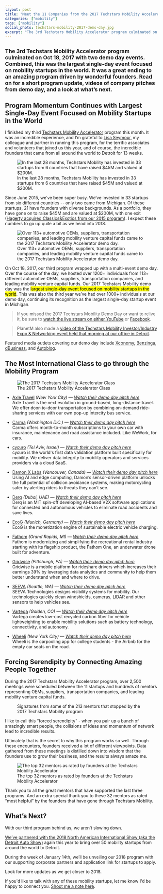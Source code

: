 ```yaml
---
layout: post
title: "Meet the 11 Companies from the 2017 Techstars Mobility Accelerator Class"
categories: ["mobility"]
tags: ["mobility"]
social_photo: techstars-mobility-2017-demo-day.jpg
excerpt: "The 3rd Techstars Mobility Accelerator program culminated on Oct 18, 2017 with two demo day events. Combined, this was the largest single-day event focused on mobility startups in the world. It was a great ending to an amazing program driven by wonderful founders. Read on for a short program update, videos of company pitches from demo day, and a look at what’s next."
---
```


<h2 class="sub-title"><small>The 3rd Techstars Mobility Accelerator program culminated on Oct 18, 2017 with two demo day events. Combined, this was the largest single-day event focused on mobility startups in the world. It was a great ending to an amazing program driven by wonderful founders. Read on for a short program update, videos of company pitches from demo day, and a look at what’s next.</small></h2>

## Program Momentum Continues with Largest Single-Day Event Focused on Mobility Startups in the World

I finished my third [Techstars Mobility Accelerator](https://www.techstars.com/programs/mobility-program/) program this month. It was an incredible experience, and I’m grateful to [Lisa Seymour,](https://twitter.com/lisadotseymour) my colleague and partner in running this program, for the terrific associates and volunteers that joined us this year, and of course, the incredible founders that came from all around the world to Detroit for 13 weeks.

<figure class="wide">
  <img src="{% asset_path techstars-mobility-stats-oct-2017.png %}" alt="In the last 28 months, Techstars Mobility has invested in 33 startups from 6 countries that have raised $45M and valued at $200M.">
  <figcaption>In the last 28 months, Techstars Mobility has invested in 33 startups from 6 countries that have raised $45M and valued at $200M.
  </figcaption>
</figure>



Since June 2015, we’ve been super busy. We’ve invested in 33 startups from six different countries -- only two came from Michigan. Of these startups, 21 have founders with diverse backgrounds. As a portfolio, they have gone on to raise $45M and are valued at $200M, with one exit ([Hagerty acquired Classics&Exotics from our 2015 program](https://tedserbinski.com/mobility/hagerty-acquires-techstars-mobility-graduate-classics-exotics/)). I expect these numbers to go up quite a bit as we head into 2018.


<figure class="wide">
  <img src="{% asset_path techstars-mobility-2017-demo-day-attendees.png %}" alt="Over 113+ automotive OEMs, suppliers, transportation companies, and leading mobility venture capital funds came to the 2017 Techstars Mobility Accelerator demo day.">
  <figcaption>Over 113+ automotive OEMs, suppliers, transportation companies, and leading mobility venture capital funds came to the 2017 Techstars Mobility Accelerator demo day.
  </figcaption>
</figure>


On Oct 18, 2017, our third program wrapped up with a multi-event demo day. Over the course of the day, we hosted over 1200+ individuals from 113+ different automotive OEMs, suppliers, transportation companies, and leading mobility venture capital funds. Our 2017 Techstars Mobility demo day was the <mark>largest single-day event focused on mobility startups in the world</mark>. This was also the third year we’ve had over 1000+ individuals at our demo day, continuing its recognition as the largest single-day startup event in Michigan.

> If you missed the 2017 Techstars Mobility Demo Day or want to relive it, be sure to [watch the live stream on either YouTube](https://youtu.be/Oc69mf27ciM?t=5m42s) or [Facebook](https://www.facebook.com/techstars/videos/10159341579800543/).

> PlanetM also made a [video of the Techstars Mobility Investor/Industry Expo & Networking event held that morning at our office in Detroit](https://www.youtube.com/watch?v=dHK5oix08BI).

Featured media outlets covering our demo day include [Xconomy](http://www.xconomy.com/detroit-ann-arbor/2017/10/20/techstars-mobility-demo-day-cool-companies-lots-of-announcements/), [Benzinga](https://www.benzinga.com/news/17/10/10194930/transportation-startups-converge-at-detroits-techstars-mobility-expo), [dBusiness](http://www.dbusiness.com/daily-news/Annual-2017/SpotHero-Opens-Detroit-Office-to-Advance-Parking-Mobility-Solutions/), and [Autoblog](https://www.autoblog.com/2017/10/18/techstars-mobility-detroit-demo-days/).


## The Most International Class to go through the Mobility Program

<figure class="wide">
  <img src="{% asset_path techstars-mobility-2017-demo-day.jpg %}" alt="The 2017 Techstars Mobility Accelerator Class">
  <figcaption>The 2017 Techstars Mobility Accelerator Class</figcaption>
</figure>

- [Axle Travel](https://axletravel.com/) _(New York City) — [Watch their demo day pitch here](https://youtu.be/Oc69mf27ciM?t=17m18s)_<br>
Axle Travel is the next evolution in ground-based, long-distance travel. We offer door-to-door transportation by combining on-demand ride-sharing services with our own pop-up intercity bus service.

- [Carma](http://carmacar.com/) _(Washington D.C.)_ _— [Watch their demo day pitch here](https://youtu.be/Oc69mf27ciM?t=102m49s)_<br>
Carma offers month-to-month subscriptions to your own car with insurance, maintenance and road assistance included. Like WeWork, for cars.

- [cycuro](https://www.cycuro.com/) _(Tel Aviv, Israel) — [Watch their demo day pitch here](https://youtu.be/Oc69mf27ciM?t=25m50s)_<br>
cycuro is the world's first data validation platform built specifically for
mobility. We deliver data integrity to mobility operators and services
providers via a cloud SaaS.

- [Damon X Labs](http://damonxlabs.com/) _(Vancouver, Canada) — [Watch their demo day pitch here](https://youtu.be/Oc69mf27ciM?t=74m55s)_<br>
Using AI and edge computing, Damon’s sensor-driven platform unlocks the
full potential of collision avoidance systems, making motorcycling safer by
alerting riders to threats they can’t see.

- [Derq](http://derq.ai/) _(Dubai, UAE) — [Watch their demo day pitch here](https://youtu.be/Oc69mf27ciM?t=41m35s)_<br>
Derq is an MIT spin-off developing AI-based V2X software applications for
connected and autonomous vehicles to eliminate road accidents and save lives.

- [EcoG](http://ecog.io/) _(Munich, Germany) — [Watch their demo day pitch here](https://youtu.be/Oc69mf27ciM?t=94m47s)_<br>
EcoG is the monetization engine of sustainable electric vehicle charging.

- [Fathom](http://fathomdrone.com/) _(Grand Rapids, MI) — [Watch their demo day pitch here](https://youtu.be/Oc69mf27ciM?t=11m31s)_<br>
Fathom is modernizing and simplifying the recreational rental industry starting with its flagship product, the Fathom One, an underwater drone built for adventure.

- [Gridwise](http://gridwise.io/) _(Pittsburgh, PA) — [Watch their demo day pitch here](https://youtu.be/Oc69mf27ciM?t=33m25s)_<br>
Gridwise is a mobile platform for rideshare drivers which increases their
earnings 39% by leveraging data analytics and community to help them
better understand when and where to drive.

- [SEEVA](http://seeva.tech/) _(Seattle, WA) — [Watch their demo day pitch here](https://youtu.be/Oc69mf27ciM?t=48m25s)_<br>
SEEVA Technologies designs visibility systems for mobility. Our technologies quickly clean windshields, cameras, LIDAR and other sensors to help vehicles see.

- [Vartega](http://vartega.com/) _(Golden, CO) — [Watch their demo day pitch here](https://youtu.be/Oc69mf27ciM?t=82m11s)_<br>
Vartega creates low-cost recycled carbon fiber for vehicle lightweighting to enable mobility solutions such as battery technology, connectivity, and autonomy.

- [Wheeli](http://wheeli.us/) _(New York City) — [Watch their demo day pitch here](https://youtu.be/Oc69mf27ciM?t=89m12s)_<br>
Wheeli is the carpooling app for college students - the Airbnb for the
empty car seats on the road.


## Forcing Serendipity by Connecting Amazing People Together
During the 2017 Techstars Mobility Accelerator program, over 2,500 meetings were scheduled between the 11 startups and hundreds of mentors representing OEMs, suppliers, transportation companies, and leading mobility venture capital funds.

<figure class="wide">
  <img src="{% asset_path techstars-mobility-2017-mentor-signatures.png %}" alt="">
  <figcaption>Signatures from some of the 213 mentors that stopped by the 2017 Techstars Mobility program</figcaption>
</figure>

I like to call this “forced serendipity” - when you pair up a bunch of amazingly smart people, the collisions of ideas and momentum of network lead to incredible results.

Ultimately that is the secret to why this program works so well. Through these encounters, founders received a lot of different viewpoints. Data gathered from these meetings is distilled down into wisdom that the founders use to grow their business, and the results always amaze me.

<figure class="wide">
  <img src="{% asset_path techstars-mobility-2017-top-mentors.png %}" alt="The top 32 mentors as rated by founders at the Techstars Mobility Accelerator">
  <figcaption>The top 32 mentors as rated by founders at the Techstars Mobility Accelerator</figcaption>
</figure>

Thank you to all the great mentors that have supported the last three programs. And an extra special thank you to these 32 mentors as rated “most helpful” by the founders that have gone through Techstars Mobility.

## What’s Next?
With our third program behind us, we aren’t slowing down.

[We’ve partnered with the 2018 North American International Show (aka the Detroit Auto Show)](https://tedserbinski.com/mobility/startup-applications-now-open-for-2018-automobili-d-mobility-startup-expo-in-detroit/) again this year to bring over 50 mobility startups from around the world to Detroit.

During the week of January 14th, we’ll be unveiling our 2018 program with our supporting corporate partners and application link for startups to apply.

Look for more updates as we get closer to 2018.

If you'd like to talk with any of these mobility startups, let me know I'd be happy to connect you. [Shoot me a note here](https://tedserbinski.com/contact/).
